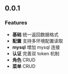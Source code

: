 ## 0.0.1

### Features

- **基础** 统一返回数据格式
- **配置** 支持多环境配置读取
- **mysql** 增加 mysql 连接
- **认证** 完善双 token 机制
- **角色** CRUD
- **菜单** CRUD
